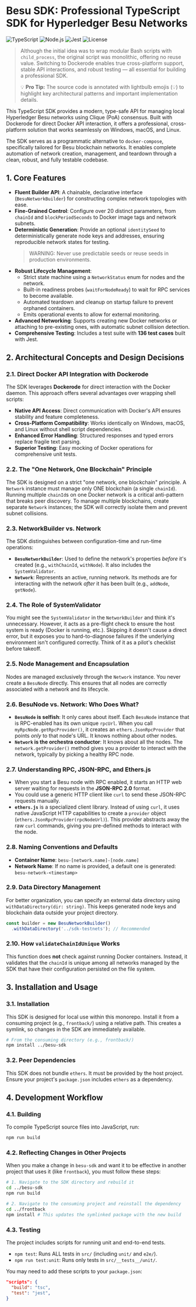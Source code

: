 # Besu SDK: Professional TypeScript SDK for Hyperledger Besu Networks

![TypeScript](https://img.shields.io/badge/TypeScript-3178C6?style=for-the-badge&logo=typescript&logoColor=white)
![Node.js](https://img.shields.io/badge/Node.js-43853D?style=for-the-badge&logo=node.js&logoColor=white)
![Jest](https://img.shields.io/badge/Jest-C21325?style=for-the-badge&logo=jest&logoColor=white)
![License](https://img.shields.io/badge/License-MIT-green.svg?style=for-the-badge)

> Although the initial idea was to wrap modular Bash scripts with `child_process`, the original script was monolithic, offering no reuse value. Switching to Dockerode enables true cross-platform support, stable API interactions, and robust testing — all essential for building a professional SDK.
>
> 💡 **Pro Tip:** The source code is annotated with lightbulb emojis (💡) to highlight key architectural patterns and important implementation details.

This TypeScript SDK provides a modern, type-safe API for managing local Hyperledger Besu networks using Clique (PoA) consensus. Built with Dockerode for direct Docker API interaction, it offers a professional, cross-platform solution that works seamlessly on Windows, macOS, and Linux.

The SDK serves as a programmatic alternative to `docker-compose`, specifically tailored for Besu blockchain networks. It enables complete automation of network creation, management, and teardown through a clean, robust, and fully testable codebase.

## 1. Core Features

-   **Fluent Builder API**: A chainable, declarative interface (`BesuNetworkBuilder`) for constructing complex network topologies with ease.
-   **Fine-Grained Control**: Configure over 20 distinct parameters, from `chainId` and `blockPeriodSeconds` to Docker image tags and network subnets.
-   **Deterministic Generation**: Provide an optional `identitySeed` to deterministically generate node keys and addresses, ensuring reproducible network states for testing.
    > WARNING: Never use predictable seeds or reuse seeds in production environments.
-   **Robust Lifecycle Management**:
    -   Strict state machine using a `NetworkStatus` enum for nodes and the network.
    -   Built-in readiness probes (`waitForNodeReady`) to wait for RPC services to become available.
    -   Automated teardown and cleanup on startup failure to prevent orphaned containers.
    -   Emits operational events to allow for external monitoring.
-   **Advanced Networking**: Supports creating new Docker networks or attaching to pre-existing ones, with automatic subnet collision detection.
-   **Comprehensive Testing**: Includes a test suite with **136 test cases** built with Jest.

## 2. Architectural Concepts and Design Decisions

### 2.1. Direct Docker API Integration with Dockerode
The SDK leverages **Dockerode** for direct interaction with the Docker daemon. This approach offers several advantages over wrapping shell scripts:
*   **Native API Access**: Direct communication with Docker's API ensures stability and feature completeness.
*   **Cross-Platform Compatibility**: Works identically on Windows, macOS, and Linux without shell script dependencies.
*   **Enhanced Error Handling**: Structured responses and typed errors replace fragile text parsing.
*   **Superior Testing**: Easy mocking of Docker operations for comprehensive unit tests.

### 2.2. The "One Network, One Blockchain" Principle
The SDK is designed on a strict "one network, one blockchain" principle.
A `Network` instance must manage only ONE blockchain (a single `chainId`).
Running multiple `chainId`s on one Docker network is a critical anti-pattern that breaks peer discovery. To manage multiple blockchains, create separate `Network` instances; the SDK will correctly isolate them and prevent subnet collisions.

### 2.3. NetworkBuilder vs. Network
The SDK distinguishes between configuration-time and run-time operations:
-   **`BesuNetworkBuilder`**: Used to define the network's properties *before* it's created (e.g., `withChainId`, `withNode`). It also includes the `SystemValidator`.
-   **`Network`**: Represents an active, running network. Its methods are for interacting with the network *after* it has been built (e.g., `addNode`, `getNode`).

### 2.4. The Role of SystemValidator
You might see the `SystemValidator` in the `NetworkBuilder` and think it's unnecessary. However, it acts as a pre-flight check to ensure the host system is ready (Docker is running, etc.). Skipping it doesn't cause a direct error, but it exposes you to hard-to-diagnose failures if the underlying environment isn't configured correctly. Think of it as a pilot's checklist before takeoff.

### 2.5. Node Management and Encapsulation
Nodes are managed exclusively through the `Network` instance. You never create a `BesuNode` directly. This ensures that all nodes are correctly associated with a network and its lifecycle.

### 2.6. BesuNode vs. Network: Who Does What?
-   **`BesuNode` is selfish**: It only cares about itself. Each `BesuNode` instance that is RPC-enabled has its own unique `rpcUrl`. When you call `myRpcNode.getRpcProvider()`, it creates an `ethers.JsonRpcProvider` that points *only* to that node's URL. It knows nothing about other nodes.
-   **`Network` is the orchestra conductor**: It knows about all the nodes. The `network.getProvider()` method gives you a provider to interact with the network, typically by picking a healthy RPC node.

### 2.7. Understanding RPC, JSON-RPC, and Ethers.js
-   When you start a Besu node with RPC enabled, it starts an HTTP web server waiting for requests in the **JSON-RPC 2.0** format.
-   You could use a generic HTTP client like `curl` to send these JSON-RPC requests manually.
-   **`ethers.js`** is a specialized client library. Instead of using `curl`, it uses native JavaScript HTTP capabilities to create a `provider` object (`ethers.JsonRpcProvider(rpcNodeUrl)`). This provider abstracts away the raw `curl` commands, giving you pre-defined methods to interact with the node.

### 2.8. Naming Conventions and Defaults
-   **Container Name**: `besu-[network.name]-[node.name]`
-   **Network Name**: If no name is provided, a default one is generated: `besu-network-<timestamp>`

### 2.9. Data Directory Management
For better organization, you can specify an external data directory using `withDataDirectory(dir: string)`. This keeps generated node keys and blockchain data outside your project directory.
```typescript
const builder = new BesuNetworkBuilder()
  .withDataDirectory('../sdk-testnets'); // Recommended
```

### 2.10. How `validateChainIdUnique` Works
This function does **not** check against running Docker containers. Instead, it validates that the `chainId` is unique among all networks managed by the SDK that have their configuration persisted on the file system.

## 3. Installation and Usage

### 3.1. Installation
This SDK is designed for local use within this monorepo. Install it from a consuming project (e.g., `frontback/`) using a relative path. This creates a symlink, so changes in the SDK are immediately available.
```bash
# From the consuming directory (e.g., frontback/)
npm install ../besu-sdk
```

### 3.2. Peer Dependencies
This SDK does not bundle `ethers`. It must be provided by the host project. Ensure your project's `package.json` includes `ethers` as a dependency.

## 4. Development Workflow

### 4.1. Building
To compile TypeScript source files into JavaScript, run:
```bash
npm run build
```

### 4.2. Reflecting Changes in Other Projects
When you make a change in `besu-sdk` and want it to be effective in another project that uses it (like `frontback`), you must follow these steps:
```bash
# 1. Navigate to the SDK directory and rebuild it
cd ../besu-sdk
npm run build

# 2. Navigate to the consuming project and reinstall the dependency
cd ../frontback
npm install # This updates the symlinked package with the new build
```

### 4.3. Testing
The project includes scripts for running unit and end-to-end tests.

-   `npm test`: Runs ALL tests in `src/` (including `unit/` and `e2e/`).
-   `npm run test:unit`: Runs only tests in `src/__tests__/unit/`.

You may need to add these scripts to your `package.json`:
```json
"scripts": {
  "build": "tsc",
  "test": "jest",
}
```